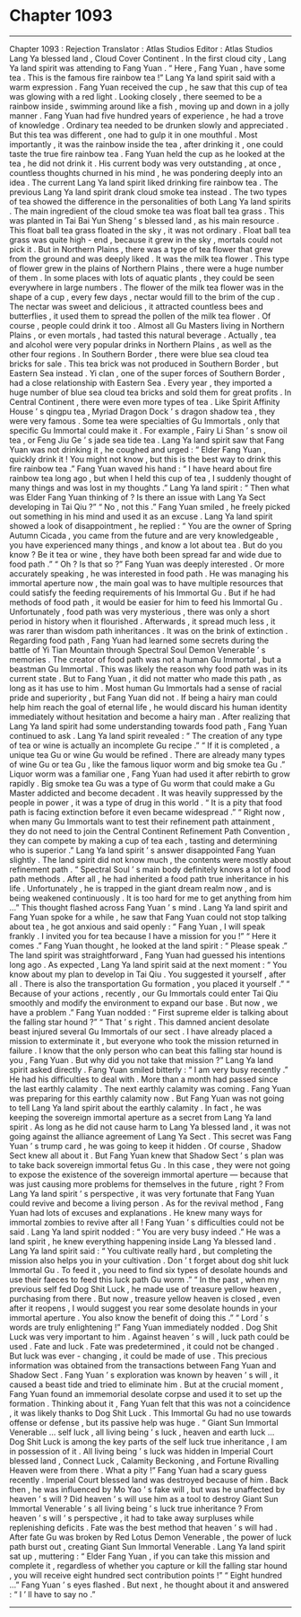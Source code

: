 
# Chapter 1093


---

Chapter 1093 : Rejection
Translator :
Atlas Studios
Editor :
Atlas Studios
Lang Ya blessed land , Cloud Cover Continent .
In the first cloud city , Lang Ya land spirit was attending to Fang Yuan .
“ Here , Fang Yuan , have some tea . This is the famous fire rainbow tea !” Lang Ya land spirit said with a warm expression .
Fang Yuan received the cup , he saw that this cup of tea was glowing with a red light . Looking closely , there seemed to be a rainbow inside , swimming around like a fish , moving up and down in a jolly manner .
Fang Yuan had five hundred years of experience , he had a trove of knowledge .
Ordinary tea needed to be drunken slowly and appreciated . But this tea was different , one had to gulp it in one mouthful . Most importantly , it was the rainbow inside the tea , after drinking it , one could taste the true fire rainbow tea .
Fang Yuan held the cup as he looked at the tea , he did not drink it .
His current body was very outstanding , at once , countless thoughts churned in his mind , he was pondering deeply into an idea .
The current Lang Ya land spirit liked drinking fire rainbow tea . The previous Lang Ya land spirit drank cloud smoke tea instead .
The two types of tea showed the difference in the personalities of both Lang Ya land spirits .
The main ingredient of the cloud smoke tea was float ball tea grass .
This was planted in Tai Bai Yun Sheng ’ s blessed land , as his main resource . This float ball tea grass floated in the sky , it was not ordinary .
Float ball tea grass was quite high - end , because it grew in the sky , mortals could not pick it .
But in Northern Plains , there was a type of tea flower that grew from the ground and was deeply liked . It was the milk tea flower .
This type of flower grew in the plains of Northern Plains , there were a huge number of them . In some places with lots of aquatic plants , they could be seen everywhere in large numbers . The flower of the milk tea flower was in the shape of a cup , every few days , nectar would fill to the brim of the cup .
The nectar was sweet and delicious , it attracted countless bees and butterflies , it used them to spread the pollen of the milk tea flower .
Of course , people could drink it too .
Almost all Gu Masters living in Northern Plains , or even mortals , had tasted this natural beverage .
Actually , tea and alcohol were very popular drinks in Northern Plains , as well as the other four regions .
In Southern Border , there were blue sea cloud tea bricks for sale . This tea brick was not produced in Southern Border , but Eastern Sea instead . Yi clan , one of the super forces of Southern Border , had a close relationship with Eastern Sea . Every year , they imported a huge number of blue sea cloud tea bricks and sold them for great profits .
In Central Continent , there were even more types of tea . Like Spirit Affinity House ’ s qingpu tea , Myriad Dragon Dock ’ s dragon shadow tea , they were very famous .
Some tea were specialties of Gu Immortals , only that specific Gu Immortal could make it .
For example , Fairy Li Shan ’ s snow oil tea , or Feng Jiu Ge ’ s jade sea tide tea .
Lang Ya land spirit saw that Fang Yuan was not drinking it , he coughed and urged : “ Elder Fang Yuan , quickly drink it ! You might not know , but this is the best way to drink this fire rainbow tea .”
Fang Yuan waved his hand : “ I have heard about fire rainbow tea long ago , but when I held this cup of tea , I suddenly thought of many things and was lost in my thoughts .”
Lang Ya land spirit : “ Then what was Elder Fang Yuan thinking of ? Is there an issue with Lang Ya Sect developing in Tai Qiu ?”
“ No , not this .” Fang Yuan smiled , he freely picked out something in his mind and used it as an excuse .
Lang Ya land spirit showed a look of disappointment , he replied : “ You are the owner of Spring Autumn Cicada , you came from the future and are very knowledgeable , you have experienced many things , and know a lot about tea . But do you know ? Be it tea or wine , they have both been spread far and wide due to food path .”
“ Oh ? Is that so ?” Fang Yuan was deeply interested .
Or more accurately speaking , he was interested in food path .
He was managing his immortal aperture now , the main goal was to have multiple resources that could satisfy the feeding requirements of his Immortal Gu .
But if he had methods of food path , it would be easier for him to feed his Immortal Gu .
Unfortunately , food path was very mysterious , there was only a short period in history when it flourished . Afterwards , it spread much less , it was rarer than wisdom path inheritances . It was on the brink of extinction .
Regarding food path , Fang Yuan had learned some secrets during the battle of Yi Tian Mountain through Spectral Soul Demon Venerable ’ s memories .
The creator of food path was not a human Gu Immortal , but a beastman Gu Immortal . This was likely the reason why food path was in its current state .
But to Fang Yuan , it did not matter who made this path , as long as it has use to him . Most human Gu Immortals had a sense of racial pride and superiority , but Fang Yuan did not .
If being a hairy man could help him reach the goal of eternal life , he would discard his human identity immediately without hesitation and become a hairy man .
After realizing that Lang Ya land spirit had some understanding towards food path , Fang Yuan continued to ask .
Lang Ya land spirit revealed : “ The creation of any type of tea or wine is actually an incomplete Gu recipe .”
“ If it is completed , a unique tea Gu or wine Gu would be refined . There are already many types of wine Gu or tea Gu , like the famous liquor worm and big smoke tea Gu .”
Liquor worm was a familiar one , Fang Yuan had used it after rebirth to grow rapidly .
Big smoke tea Gu was a type of Gu worm that could make a Gu Master addicted and become decadent . It was heavily suppressed by the people in power , it was a type of drug in this world .
“ It is a pity that food path is facing extinction before it even became widespread .”
“ Right now , when many Gu Immortals want to test their refinement path attainment , they do not need to join the Central Continent Refinement Path Convention , they can compete by making a cup of tea each , tasting and determining who is superior .”
Lang Ya land spirit ’ s answer disappointed Fang Yuan slightly .
The land spirit did not know much , the contents were mostly about refinement path .
“ Spectral Soul ’ s main body definitely knows a lot of food path methods . After all , he had inherited a food path true inheritance in his life . Unfortunately , he is trapped in the giant dream realm now , and is being weakened continuously . It is too hard for me to get anything from him …” This thought flashed across Fang Yuan ’ s mind .
Lang Ya land spirit and Fang Yuan spoke for a while , he saw that Fang Yuan could not stop talking about tea , he got anxious and said openly : “ Fang Yuan , I will speak frankly . I invited you for tea because I have a mission for you !”
“ Here it comes .” Fang Yuan thought , he looked at the land spirit : “ Please speak .”
The land spirit was straightforward , Fang Yuan had guessed his intentions long ago .
As expected , Lang Ya land spirit said at the next moment : “ You know about my plan to develop in Tai Qiu . You suggested it yourself , after all . There is also the transportation Gu formation , you placed it yourself .”
“ Because of your actions , recently , our Gu Immortals could enter Tai Qiu smoothly and modify the environment to expand our base . But now , we have a problem .”
Fang Yuan nodded : “ First supreme elder is talking about the falling star hound ?”
“ That ’ s right . This damned ancient desolate beast injured several Gu Immortals of our sect . I have already placed a mission to exterminate it , but everyone who took the mission returned in failure . I know that the only person who can beat this falling star hound is you , Fang Yuan . But why did you not take that mission ?” Lang Ya land spirit asked directly .
Fang Yuan smiled bitterly : “ I am very busy recently .”
He had his difficulties to deal with .
More than a month had passed since the last earthly calamity .
The next earthly calamity was coming .
Fang Yuan was preparing for this earthly calamity now .
But Fang Yuan was not going to tell Lang Ya land spirit about the earthly calamity . In fact , he was keeping the sovereign immortal aperture as a secret from Lang Ya land spirit .
As long as he did not cause harm to Lang Ya blessed land , it was not going against the alliance agreement of Lang Ya Sect .
This secret was Fang Yuan ’ s trump card , he was going to keep it hidden . Of course , Shadow Sect knew all about it .
But Fang Yuan knew that Shadow Sect ’ s plan was to take back sovereign immortal fetus Gu . In this case , they were not going to expose the existence of the sovereign immortal aperture — because that was just causing more problems for themselves in the future , right ?
From Lang Ya land spirit ’ s perspective , it was very fortunate that Fang Yuan could revive and become a living person . As for the revival method , Fang Yuan had lots of excuses and explanations . He knew many ways for immortal zombies to revive after all !
Fang Yuan ’ s difficulties could not be said .
Lang Ya land spirit nodded : “ You are very busy indeed .”
He was a land spirit , he knew everything happening inside Lang Ya blessed land .
Lang Ya land spirit said : “ You cultivate really hard , but completing the mission also helps you in your cultivation . Don ’ t forget about dog shit luck Immortal Gu . To feed it , you need to find six types of desolate hounds and use their faeces to feed this luck path Gu worm .”
“ In the past , when my previous self fed Dog Shit Luck , he made use of treasure yellow heaven , purchasing from there . But now , treasure yellow heaven is closed , even after it reopens , I would suggest you rear some desolate hounds in your immortal aperture . You also know the benefit of doing this .”
“ Lord ’ s words are truly enlightening !” Fang Yuan immediately nodded .
Dog Shit Luck was very important to him .
Against heaven ’ s will , luck path could be used .
Fate and luck .
Fate was predetermined , it could not be changed .
But luck was ever - changing , it could be made of use .
This precious information was obtained from the transactions between Fang Yuan and Shadow Sect .
Fang Yuan ’ s exploration was known by heaven ’ s will , it caused a beast tide and tried to eliminate him . But at the crucial moment , Fang Yuan found an immemorial desolate corpse and used it to set up the formation .
Thinking about it , Fang Yuan felt that this was not a coincidence , it was likely thanks to Dog Shit Luck .
This Immortal Gu had no use towards offense or defense , but its passive help was huge .
“ Giant Sun Immortal Venerable … self luck , all living being ’ s luck , heaven and earth luck … Dog Shit Luck is among the key parts of the self luck true inheritance , I am in possession of it . All living being ’ s luck was hidden in Imperial Court blessed land , Connect Luck , Calamity Beckoning , and Fortune Rivalling Heaven were from there . What a pity !”
Fang Yuan had a scary guess recently .
Imperial Court blessed land was destroyed because of him . Back then , he was influenced by Mo Yao ’ s fake will , but was he unaffected by heaven ’ s will ? Did heaven ’ s will use him as a tool to destroy Giant Sun Immortal Venerable ’ s all living being ’ s luck true inheritance ?
From heaven ’ s will ’ s perspective , it had to take away surpluses while replenishing deficits .
Fate was the best method that heaven ’ s will had .
After fate Gu was broken by Red Lotus Demon Venerable , the power of luck path burst out , creating Giant Sun Immortal Venerable .
Lang Ya land spirit sat up , muttering : “ Elder Fang Yuan , if you can take this mission and complete it , regardless of whether you capture or kill the falling star hound , you will receive eight hundred sect contribution points !”
“ Eight hundred …” Fang Yuan ’ s eyes flashed .
But next , he thought about it and answered : “ I ’ ll have to say no .”

---

